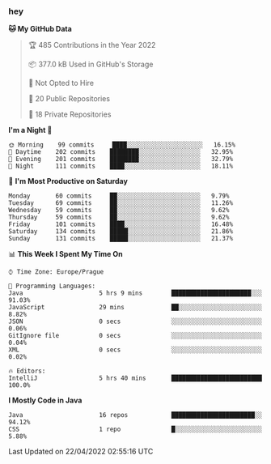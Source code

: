 ### hey

<!--START_SECTION:waka-->
**🐱 My GitHub Data** 

> 🏆 485 Contributions in the Year 2022
 > 
> 📦 377.0 kB Used in GitHub's Storage 
 > 
> 🚫 Not Opted to Hire
 > 
> 📜 20 Public Repositories 
 > 
> 🔑 18 Private Repositories  
 > 
**I'm a Night 🦉** 

```text
🌞 Morning    99 commits     ████░░░░░░░░░░░░░░░░░░░░░   16.15% 
🌆 Daytime    202 commits    ████████░░░░░░░░░░░░░░░░░   32.95% 
🌃 Evening    201 commits    ████████░░░░░░░░░░░░░░░░░   32.79% 
🌙 Night      111 commits    ████░░░░░░░░░░░░░░░░░░░░░   18.11%

```
📅 **I'm Most Productive on Saturday** 

```text
Monday       60 commits     ██░░░░░░░░░░░░░░░░░░░░░░░   9.79% 
Tuesday      69 commits     ██░░░░░░░░░░░░░░░░░░░░░░░   11.26% 
Wednesday    59 commits     ██░░░░░░░░░░░░░░░░░░░░░░░   9.62% 
Thursday     59 commits     ██░░░░░░░░░░░░░░░░░░░░░░░   9.62% 
Friday       101 commits    ████░░░░░░░░░░░░░░░░░░░░░   16.48% 
Saturday     134 commits    █████░░░░░░░░░░░░░░░░░░░░   21.86% 
Sunday       131 commits    █████░░░░░░░░░░░░░░░░░░░░   21.37%

```


📊 **This Week I Spent My Time On** 

```text
⌚︎ Time Zone: Europe/Prague

💬 Programming Languages: 
Java                     5 hrs 9 mins        ██████████████████████░░░   91.03% 
JavaScript               29 mins             ██░░░░░░░░░░░░░░░░░░░░░░░   8.82% 
JSON                     0 secs              ░░░░░░░░░░░░░░░░░░░░░░░░░   0.06% 
GitIgnore file           0 secs              ░░░░░░░░░░░░░░░░░░░░░░░░░   0.04% 
XML                      0 secs              ░░░░░░░░░░░░░░░░░░░░░░░░░   0.02%

🔥 Editors: 
IntelliJ                 5 hrs 40 mins       █████████████████████████   100.0%

```

**I Mostly Code in Java** 

```text
Java                     16 repos            ███████████████████████░░   94.12% 
CSS                      1 repo              █░░░░░░░░░░░░░░░░░░░░░░░░   5.88%

```



 Last Updated on 22/04/2022 02:55:16 UTC
<!--END_SECTION:waka-->
